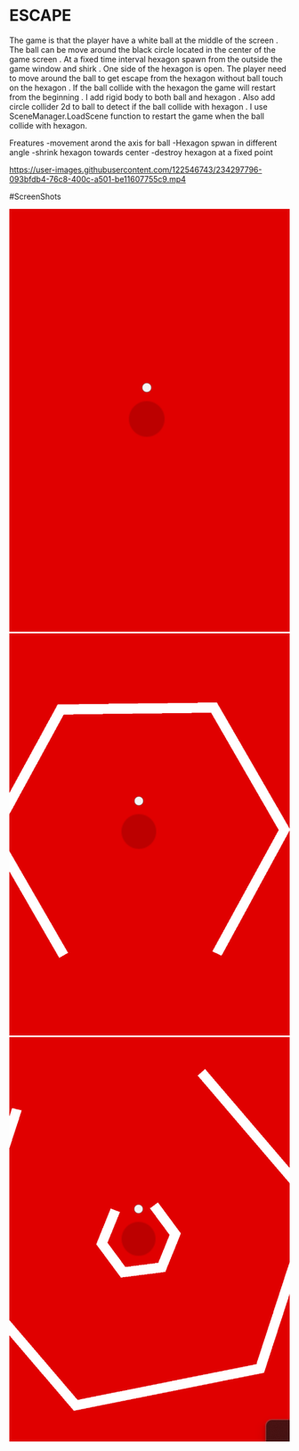 # ESCAPE
 
The game is that the player have a white ball at the middle of the screen . The ball can be move around the black circle located in the center of the game screen . 
At a fixed time interval hexagon spawn from the outside the game window and shirk . 
One side of the hexagon is open. 
The player need to move around the ball to get escape from the hexagon without ball touch on the hexagon .
If the ball collide with the hexagon the game will restart from the beginning . I add rigid body to both ball and hexagon . 
Also add circle collider 2d to ball to detect if the ball collide with hexagon . 
I use SceneManager.LoadScene function to restart the game when the ball collide with hexagon.

Freatures
-movement arond the axis for ball
-Hexagon spwan in different angle
-shrink hexagon towards center
-destroy hexagon at a fixed point


https://user-images.githubusercontent.com/122546743/234297796-093bfdb4-76c8-400c-a501-be11607755c9.mp4



#ScreenShots

![Capture1](/ScreenShots/1.png)
![Capture1](/ScreenShots/2.png)
![Capture1](/ScreenShots/3.png)
